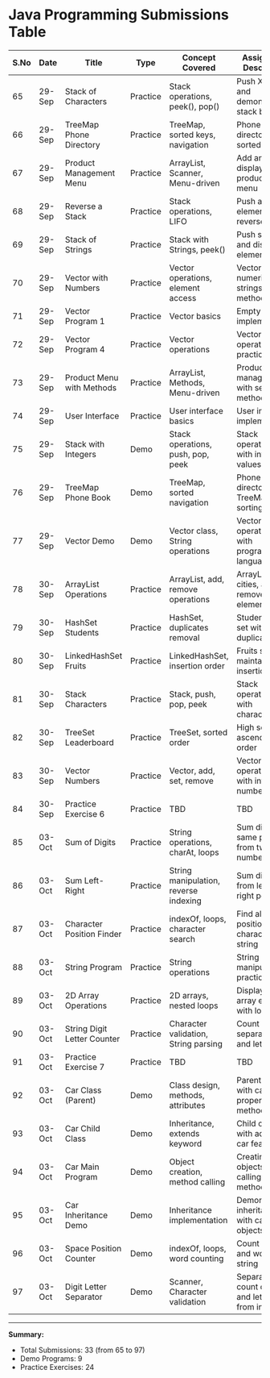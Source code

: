 # Java Programming Submissions Table

| S.No | Date | Title | Type | Concept Covered | Assignment Description | File Name | Status | Submission Date |
|------|------|-------|------|-----------------|------------------------|-----------|--------|-----------------|
| 65 | 29-Sep | Stack of Characters | Practice | Stack operations, peek(), pop() | Push X, Y, Z and demonstrate stack behavior | 65_StackCharacters.java | Submitted | 03-Oct |
| 66 | 29-Sep | TreeMap Phone Directory | Practice | TreeMap, sorted keys, navigation | Phone directory with sorted keys | 66_TreeMap3.java | Submitted | 03-Oct |
| 67 | 29-Sep | Product Management Menu | Practice | ArrayList, Scanner, Menu-driven | Add and display products using menu | 67_User_Interface.java | Submitted | 03-Oct |
| 68 | 29-Sep | Reverse a Stack | Practice | Stack operations, LIFO | Push and pop elements in reverse order | 68_Stack2.java | Submitted | 03-Oct |
| 69 | 29-Sep | Stack of Strings | Practice | Stack with Strings, peek() | Push strings and display top element | 69_Stack3.java | Submitted | 03-Oct |
| 70 | 29-Sep | Vector with Numbers | Practice | Vector operations, element access | Vector with numeric strings and methods | 70_Vector3.java | Submitted | 03-Oct |
| 71 | 29-Sep | Vector Program 1 | Practice | Vector basics | Empty Vector implementation | 71_Vector1.java | Submitted | 03-Oct |
| 72 | 29-Sep | Vector Program 4 | Practice | Vector operations | Vector operations practice | 72_Vector4.java | Submitted | 03-Oct |
| 73 | 29-Sep | Product Menu with Methods | Practice | ArrayList, Methods, Menu-driven | Product management with separate methods | 73_User_Interface1.java | Submitted | 03-Oct |
| 74 | 29-Sep | User Interface | Practice | User interface basics | User interface implementation | 74_User_Interface2.java | Submitted | 03-Oct |
| 75 | 29-Sep | Stack with Integers | Demo | Stack operations, push, pop, peek | Stack operations with integer values | 75_Stack1.java | Submitted | 03-Oct |
| 76 | 29-Sep | TreeMap Phone Book | Demo | TreeMap, sorted navigation | Phone directory with TreeMap sorting | 76_TreeMap3.java | Submitted | 03-Oct |
| 77 | 29-Sep | Vector Demo | Demo | Vector class, String operations | Vector operations with programming languages | 77_Vector2.java | Submitted | 03-Oct |
| 78 | 30-Sep | ArrayList Operations | Practice | ArrayList, add, remove operations | ArrayList with cities, add and remove elements | 78_Array.java | Submitted | 03-Oct |
| 79 | 30-Sep | HashSet Students | Practice | HashSet, duplicates removal | Student names set without duplicates | 79_HashSet1.java | Submitted | 03-Oct |
| 80 | 30-Sep | LinkedHashSet Fruits | Practice | LinkedHashSet, insertion order | Fruits set maintaining insertion order | 80_LinkedHashSet1.java | Submitted | 03-Oct |
| 81 | 30-Sep | Stack Characters | Practice | Stack, push, pop, peek | Stack operations with characters | 81_Stack1.java | Submitted | 03-Oct |
| 82 | 30-Sep | TreeSet Leaderboard | Practice | TreeSet, sorted order | High scores in ascending order | 82_TreeSet1.java | Submitted | 03-Oct |
| 83 | 30-Sep | Vector Numbers | Practice | Vector, add, set, remove | Vector operations with integer numbers | 83_Vector.java | Submitted | 03-Oct |
| 84 | 30-Sep | Practice Exercise 6 | Practice | TBD | TBD | 84_practice.java | Submitted | 03-Oct |
| 85 | 03-Oct | Sum of Digits | Practice | String operations, charAt, loops | Sum digits at same position from two numbers | 85_Sum.java | Submitted | 03-Oct |
| 86 | 03-Oct | Sum Left-Right | Practice | String manipulation, reverse indexing | Sum digits from left and right positions | 86_Sum_Left_Right.java | Submitted | 03-Oct |
| 87 | 03-Oct | Character Position Finder | Practice | indexOf, loops, character search | Find all positions of character in string | 87_String.java | Submitted | 03-Oct |
| 88 | 03-Oct | String Program | Practice | String operations | String manipulation practice | 88_String.java | Submitted | 03-Oct |
| 89 | 03-Oct | 2D Array Operations | Practice | 2D arrays, nested loops | Display 2D array elements with loops | 89_2DArray.java | Submitted | 03-Oct |
| 90 | 03-Oct | String Digit Letter Counter | Practice | Character validation, String parsing | Count and separate digits and letters | 90_StringDigit.java | Submitted | 03-Oct |
| 91 | 03-Oct | Practice Exercise 7 | Practice | TBD | TBD | 91_practice.java | Submitted | 03-Oct |
| 92 | 03-Oct | Car Class (Parent) | Demo | Class design, methods, attributes | Parent class with car properties and methods | 92_Carv1.java | Submitted | 03-Oct |
| 93 | 03-Oct | Car Child Class | Demo | Inheritance, extends keyword | Child class with additional car features | 93_Carv2.java | Submitted | 03-Oct |
| 94 | 03-Oct | Car Main Program | Demo | Object creation, method calling | Creating car objects and calling methods | 94_Main.java | Submitted | 03-Oct |
| 95 | 03-Oct | Car Inheritance Demo | Demo | Inheritance implementation | Demonstrating inheritance with car objects | 95_Car_Main_2.java | Submitted | 03-Oct |
| 96 | 03-Oct | Space Position Counter | Demo | indexOf, loops, word counting | Count spaces and words in a string | 96_Pospace.java | Submitted | 03-Oct |
| 97 | 03-Oct | Digit Letter Separator | Demo | Scanner, Character validation | Separate and count digits and letters from input | 97_Demo.java | Submitted | 03-Oct |

---

**Summary:**
- Total Submissions: 33 (from 65 to 97)
- Demo Programs: 9
- Practice Exercises: 24

